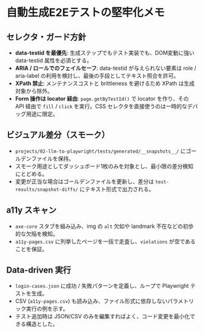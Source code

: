 # 自動生成E2Eテストの堅牢化メモ

## セレクタ・ガード方針
- **data-testid を最優先**: 生成ステップでもテスト実装でも、DOM変動に強い data-testid 属性を必須とする。
- **ARIA / ロールでのフェイルセーフ**: data-testid が与えられない要素は role / aria-label の利用を検討し、最後の手段としてテキスト照合を許可。
- **XPath 禁止**: メンテナンスコストと brittleness を避けるため XPath は生成対象から除外。
- **Form 操作は locator 経由**: `page.getByTestId()` で locator を作り、その API 経由で `fill` / `click` を実行。CSS セレクタを直接使うのは一時的なデバッグ用途に限定。

## ビジュアル差分（スモーク）
- `projects/02-llm-to-playwright/tests/generated/__snapshots__/` にゴールデンファイルを保持。
- スモーク用途としてダッシュボード1枚のみを対象とし、最小限の差分検知にとどめる。
- 変更が正当な場合はゴールデンファイルを更新し、差分は `test-results/snapshot-diffs/` にテキスト形式で出力される。

## a11y スキャン
- `axe-core` スタブを組み込み、img の `alt` 欠如や landmark 不在などの初歩的な欠陥を検知。
- `a11y-pages.csv` に列挙したページを一括で走査し、`violations` が空であることを保証。

## Data-driven 実行
- `login-cases.json` に成功 / 失敗パターンを定義し、ループで Playwright テストを生成。
- CSV (`a11y-pages.csv`) も読み込み、ファイル形式に依存しないパラメトリック実行の例を示す。
- テスト追加時は JSON/CSV のみを編集すればよく、コード変更を最小化できる構造とした。
